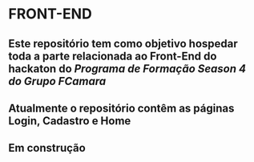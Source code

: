 # FRONT-END

## Este repositório tem como objetivo hospedar toda a parte relacionada ao Front-End do hackaton do *Programa de Formação Season 4 do Grupo FCamara* 

## Atualmente o repositório contêm as páginas Login, Cadastro e Home

## Em construção 

